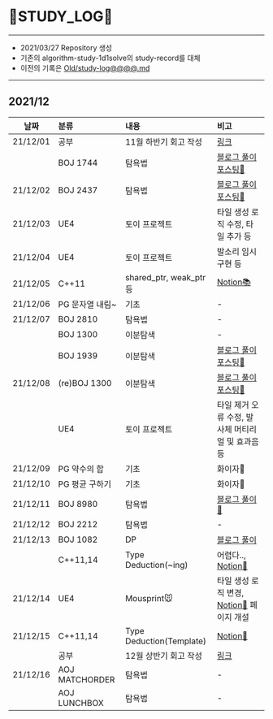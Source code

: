 # 📜STUDY_LOG📜
---
- 2021/03/27 Repository 생성
- 기존의 algorithm-study-1d1solve의 study-record를 대체
- 이전의 기록은 [Old/study-log@@@@.md](https://github.com/Oriburger/oriburger_study_log/blob/main/Old/study_log_2021.md)
---
## 2021/12

<div markdown="1">

|날짜|분류|내용|비고|
|----|:----|:----|:----|
|21/12/01|공부|11월 하반기 회고 작성|[링크](https://blog.naver.com/uss425/222583789105)|
||BOJ 1744|탐욕법|[블로그 풀이 포스팅📒](https://blog.naver.com/uss425/222584062209)|
|21/12/02|BOJ 2437|탐욕법|[블로그 풀이 포스팅📙](https://blog.naver.com/uss425/222584808410)|
|21/12/03|UE4|토이 프로젝트|타일 생성 로직 수정, 타일 추가 등|
|21/12/04|UE4|토이 프로젝트|발소리 임시 구현 등|
|21/12/05|C++11|shared_ptr, weak_ptr 등|[Notion📚](https://oriburger.notion.site/shared_ptr-weak_ptr-5677865e576a458691afc82c36850e90)|
|21/12/06|PG 문자열 내림~|기초|-|
|21/12/07|BOJ 2810|탐욕법|-|
||BOJ 1300|이분탐색|-|
||BOJ 1939|이분탐색|[블로그 풀이 포스팅📗](https://blog.naver.com/uss425/222589064056)|
|21/12/08|(re)BOJ 1300|이분탐색|[블로그 풀이 포스팅📘](https://blog.naver.com/uss425/222589874089)|
||UE4|토이 프로젝트|타일 제거 오류 수정, 발사체 머티리얼 및 효과음 등|
|21/12/09|PG 약수의 합|기초|화이자💉|
|21/12/10|PG 평균 구하기|기초|화이자💉|
|21/12/11|BOJ 8980|탐욕법|[블로그 풀이📃](https://blog.naver.com/uss425/222592755773)|
|21/12/12|BOJ 2212|탐욕법|-|
|21/12/13|BOJ 1082|DP|[블로그 풀이](https://blog.naver.com/uss425/222594301256)|
||C++11,14|Type Deduction(~ing)|어렵다.., [Notion📗](https://oriburger.notion.site/Type-Deduction-3ac570dee2e34689918fe4f5094aa3e6)|
|21/12/14|UE4|Mousprint🐭|타일 생성 로직 변경, [Notion📜](https://oriburger.notion.site/Mousprint-94fa53a30a514273af9dec54c3910555) 페이지 개설|
|21/12/15|C++11,14|Type Deduction(Template)|[Notion📗](https://oriburger.notion.site/Type-Deduction-3ac570dee2e34689918fe4f5094aa3e6)|
||공부|12월 상반기 회고 작성|[링크](https://blog.naver.com/uss425/222596214391)|
|21/12/16|AOJ MATCHORDER|탐욕법|-|
||AOJ LUNCHBOX|탐욕법|-|
</div>

<!--

- 📔📚📙📘📗📒📃📜📄📑

-->
